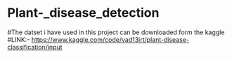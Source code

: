 # Plant-_disease_detection

#The datset i have used in this project can be downloaded form the kaggle 
#LINK:- https://www.kaggle.com/code/vad13irt/plant-disease-classification/input
